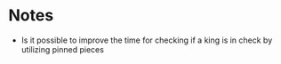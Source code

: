 # Notes
- Is it possible to improve the time for checking if a king is in check by utilizing pinned pieces